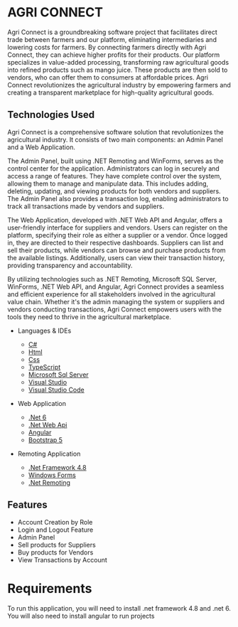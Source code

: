 # AGRI CONNECT

Agri Connect is a groundbreaking software project that facilitates direct trade between farmers and our platform, eliminating intermediaries and lowering costs for farmers. By connecting farmers directly with Agri Connect, they can achieve higher profits for their products. Our platform specializes in value-added processing, transforming raw agricultural goods into refined products such as mango juice. These products are then sold to vendors, who can offer them to consumers at affordable prices. Agri Connect revolutionizes the agricultural industry by empowering farmers and creating a transparent marketplace for high-quality agricultural goods.

## Technologies Used

Agri Connect is a comprehensive software solution that revolutionizes the agricultural industry. It consists of two main components: an Admin Panel and a Web Application.

The Admin Panel, built using .NET Remoting and WinForms, serves as the control center for the application. Administrators can log in securely and access a range of features. They have complete control over the system, allowing them to manage and manipulate data. This includes adding, deleting, updating, and viewing products for both vendors and suppliers. The Admin Panel also provides a transaction log, enabling administrators to track all transactions made by vendors and suppliers.

The Web Application, developed with .NET Web API and Angular, offers a user-friendly interface for suppliers and vendors. Users can register on the platform, specifying their role as either a supplier or a vendor. Once logged in, they are directed to their respective dashboards. Suppliers can list and sell their products, while vendors can browse and purchase products from the available listings. Additionally, users can view their transaction history, providing transparency and accountability.

By utilizing technologies such as .NET Remoting, Microsoft SQL Server, WinForms, .NET Web API, and Angular, Agri Connect provides a seamless and efficient experience for all stakeholders involved in the agricultural value chain. Whether it's the admin managing the system or suppliers and vendors conducting transactions, Agri Connect empowers users with the tools they need to thrive in the agricultural marketplace.

- Languages & IDEs

  - [C#](https://learn.microsoft.com/en-us/dotnet/csharp/)
  - [Html](https://developer.mozilla.org/en-US/docs/Web/HTML)
  - [Css](https://developer.mozilla.org/en-US/docs/Web/CSS)
  - [TypeScript](https://www.typescriptlang.org/)
  - [Microsoft Sql Server](https://www.microsoft.com/en-us/sql-server/sql-server-2019)
  - [Visual Studio](https://visualstudio.microsoft.com/)
  - [Visual Studio Code](https://code.visualstudio.com/)

- Web Application

  - [.Net 6](https://dotnet.microsoft.com/en-us/download/dotnet/6.0)
  - [.Net Web Api](https://dotnet.microsoft.com/en-us/apps/aspnet/apis)
  - [Angular](https://angular.io/)
  - [Bootstrap 5](https://getbootstrap.com/docs/5.0/getting-started/introduction/)

- Remoting Application
  - [.Net Framework 4.8](https://dotnet.microsoft.com/en-us/download/dotnet-framework/net48)
  - [Windows Forms](https://learn.microsoft.com/en-us/dotnet/desktop/winforms/windows-forms-overview?view=netframeworkdesktop-4.8)
  - [.Net Remoting](https://learn.microsoft.com/en-us/openspecs/windows_protocols/ms-netod/bfd49902-36d7-4479-bf75-a2431bd99039)

## Features

- Account Creation by Role
- Login and Logout Feature
- Admin Panel
- Sell products for Suppliers
- Buy products for Vendors
- View Transactions by Account

# Requirements

To run this application, you will need to install .net framework 4.8 and .net 6. You will also need to install angular to run projects
